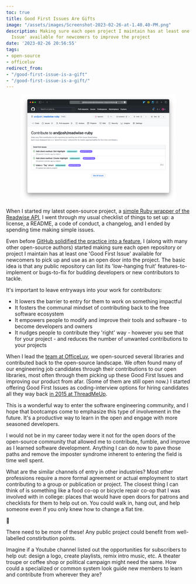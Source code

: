 ```yaml
---
toc: true
title: Good First Issues Are Gifts
image: "/assets/images/Screenshot-2023-02-26-at-1.40.40-PM.png"
description: Making sure each open project I maintain has at least one 'Good First
  Issue' available for newcomers to improve the project
date: '2023-02-26 20:56:55'
tags:
- open-source
- officeluv
redirect_from:
- "/good-first-issue-is-a-gift"
- "/good-first-issue-is-a-gift/"
---
```


<figure class="kg-card kg-image-card"><img src="/assets/images/Screenshot-2023-02-26-at-1.40.40-PM.png" /></figure>

When I started my latest open-source project, a [simple Ruby wrapper of the Readwise API](https://github.com/andjosh/readwise-ruby/tree/368f22298cc9cb4ebb49eb6e432411216b89e211), I went through my usual checklist of things to set up: a license, a README, a code of conduct, a changelog, and I ended by spending time making simple issues.

Even before [GitHub solidified the practice into a feature](https://github.blog/2020-01-22-how-we-built-good-first-issues/), I (along with many other open-source authors) started making sure each open repository or project I maintain has at least one 'Good First Issue' available for newcomers to pick up and use as an open door into the project. The basic idea is that any public repository can list its 'low-hanging fruit' features-to-implement or bugs-to-fix for budding developers or new contributors to tackle.

It's important to leave entryways into your work for contributors:

- It lowers the barrier to entry for them to work on something impactful
- It fosters the communal mindset of contributing back to the free software ecosystem
- It empowers people to modify and improve their tools and software - to become developers and owners
- It nudges people to contribute they 'right' way - however you see that for your project - and reduces the number of unwanted contributions to your projects

When I lead the [team at OfficeLuv](https://officeluv.com/humans.txt), we open-sourced several libraries and contributed back to the open-source landscape. We often found many of our engineering job candidates through their contributions to our open libraries, most often through them picking up these Good First Issues and improving our product from afar. (Some of them are still open now.) I started offering Good First Issues as coding-interview options for hiring candidates all they way back [in 2015 at ThreadMeUp]( /contribute-to-open-source-as-a-code-test/).

This is a wonderful way to enter the software engineering community, and I hope that bootcamps come to emphasize this type of involvement in the future. It's a productive way to learn in the open and engage with more seasoned developers.

I would not be in my career today were it not for the open doors of the open-source community that allowed me to contribute, fumble, and improve as I learned software development. Anything I can do now to pave those paths and remove the imposter syndrome inherent to entering the field is time well spent.

What are the similar channels of entry in other industries? Most other professions require a more formal agreement or actual employment to start contributing to a group or publication or project. The closest thing I can think of is something like a food co-op or bicycle repair co-op that I was involved with in college: places that would have open doors for patrons and checklists for them to help out on. You could walk in, hang out, and help someone even if you only knew how to change a flat tire.

🍃

There need to be more of these! Any public project could benefit from well-labelled constirbution points.

Imagine if a Youtube channel listed out the opportunities for subscribers to help out: design a logo, create playlists, remix intro music, etc. A theater troupe or coffee shop or political campaign might need the same. How could a specialized or common system look guide new members to learn and contribute from wherever they are?

